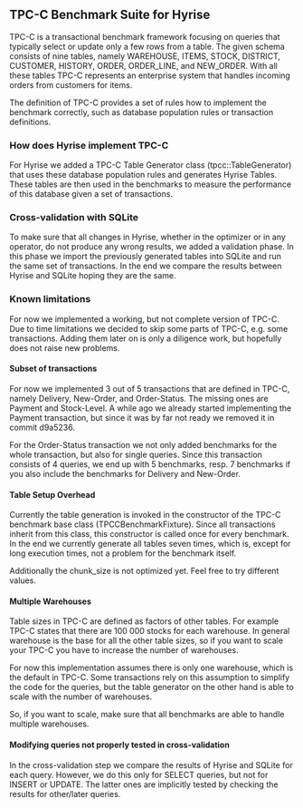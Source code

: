 ## TPC-C Benchmark Suite for Hyrise

TPC-C is a transactional benchmark framework focusing on queries that typically select or update only a few rows
from a table. The given schema consists of nine tables, namely WAREHOUSE, ITEMS, STOCK, DISTRICT, CUSTOMER, HISTORY,
ORDER, ORDER_LINE, and NEW_ORDER. With all these tables TPC-C represents an enterprise system
that handles incoming orders from customers for items.

The definition of TPC-C provides a set of rules how to implement the benchmark correctly,
such as database population rules or transaction definitions.

### How does Hyrise implement TPC-C

For Hyrise we added a TPC-C Table Generator class (tpcc::TableGenerator) that uses these database population rules and
generates Hyrise Tables. These tables are then used in the benchmarks to measure the performance of this database given
a set of transactions.


### Cross-validation with SQLite

To make sure that all changes in Hyrise, whether in the optimizer or in any operator,
do not produce any wrong results, we added a validation phase. In this phase we import the previously generated tables
into SQLite and run the same set of transactions.
In the end we compare the results between Hyrise and SQLite hoping they are the same.


### Known limitations

For now we implemented a working, but not complete version of TPC-C. Due to time limitations
we decided to skip some parts of TPC-C, e.g. some transactions. Adding them later on is only a diligence work,
but hopefully does not raise new problems.


#### Subset of transactions

For now we implemented 3 out of 5 transactions that are defined in TPC-C, namely Delivery, New-Order, and Order-Status.
The missing ones are Payment and Stock-Level. A while ago we already started implementing the Payment transaction,
but since it was by far not ready we removed it in commit d9a5236.

For the Order-Status transaction we not only added benchmarks for the whole transaction, but also for single queries.
Since this transaction consists of 4 queries, we end up with 5 benchmarks, resp. 7 benchmarks if you also include
the benchmarks for Delivery and New-Order.


#### Table Setup Overhead

Currently the table generation is invoked in the constructor of the TPC-C benchmark base class (TPCCBenchmarkFixture).
Since all transactions inherit from this class, this constructor is called once for every benchmark.
In the end we currently generate all tables seven times, which is, except for long execution times,
not a problem for the benchmark itself.

Additionally the chunk_size is not optimized yet. Feel free to try different values.


#### Multiple Warehouses

Table sizes in TPC-C are defined as factors of other tables. For example TPC-C states that there are 100 000 stocks
for each warehouse. In general warehouse is the base for all the other table sizes,
so if you want to scale your TPC-C you have to increase the number of warehouses.

For now this implementation assumes there is only one warehouse, which is the default in TPC-C.
Some transactions rely on this assumption to simplify the code for the queries,
but the table generator on the other hand is able to scale with the number of warehouses.

So, if you want to scale, make sure that all benchmarks are able to handle multiple warehouses.


#### Modifying queries not properly tested in cross-validation

In the cross-validation step we compare the results of Hyrise and SQLite for each query. However, we do this only
for SELECT queries, but not for INSERT or UPDATE. The latter ones are implicitly tested by checking the results for
other/later queries.